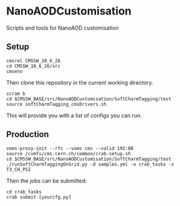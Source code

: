 # NanoAODCustomisation

Scripts and tools for NanoAOD customisation

## Setup

```shell
cmsrel CMSSW_10_6_26
cd CMSSW_10_6_26/src
cmsenv
```

Then clone this repository in the current working directory.

```shell
scram b
cd $CMSSW_BASE/src/NanoAODCustomisation/SoftCharmTagging/test
source softCharmTagging_cmsDrivers.sh
```

This will provide you with a list of configs you can run.

## Production

```shell
voms-proxy-init --rfc --voms cms --valid 192:00
source /cvmfs/cms.cern.ch/common/crab-setup.sh
cd $CMSSW_BASE/src/NanoAODCustomisation/SoftCharmTagging/test
./runSoftCharmTaggingOnGrid.py -d samples.yml -o crab_tasks -s T3_CH_PSI
```

Then the jobs can be submitted:

```shell
cd crab_tasks
crab submit [yourcfg.py]
```
